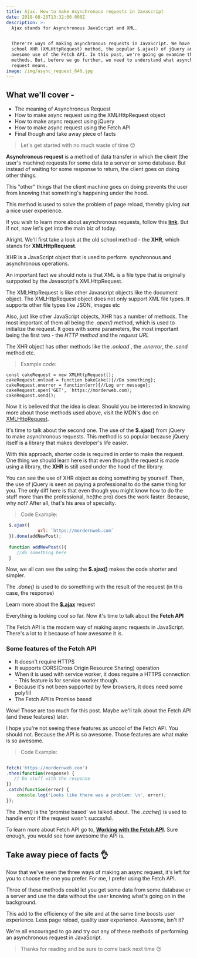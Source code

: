 ```yaml
---
title: Ajax. How to make Asynchronous requests in Javascript
date: 2018-08-26T13:32:00.000Z
description: >-
  Ajax stands for Asynchronous JavaScript and XML.


  There're ways of making asynchronous requests in JavaScript. We have the old
  school XHR (XMLHttpRequest) method, the popular $.ajax() of jQuery and the
  awesome use of the Fetch API. In this post, we're going go examine these three
  methods. But, before we go further, we need to understand what asynchronous
  request means.
image: /img/async_request_640.jpg
---
```

## What we'll cover -

* The meaning of Asynchronous Request
* How to make async request using the XMLHttpRequest object
* How to make async request using jQuery
* How to make async request using the Fetch API
* Final though and take away piece of facts

> Let's get started with no much waste of time  😊 

**Asynchronous request** is a method of data transfer in which the client (the user's machine) requests for some data to a server or some database. But instead of waiting for some response to return, the client goes on doing other things.

This "other" things that the client machine goes on doing prevents the user from knowing that something's happening under the hood.

This method is used to solve the problem of page reload, thereby giving out a nice user experience.

If you wish to learn more about asynchronous requests, follow this **[link](https://developer.mozilla.org/en-US/docs/Web/API/XMLHttpRequest/Synchronous_and_Asynchronous_Requests)**. But if not, now let's get into the main biz of today.

Alright. We'll first take a look at the old school method - the **XHR**, which stands for **XMLHttpRequest**.

XHR is a JavaScript object that is used to perform  synchronous and asynchronous operations.

An important fact we should note is that XML is a file type that is originally surppoted by the Javascript's XMLHttpRequest.

The XMLHttpRequest is like other Javascript objects like the document object. The XMLHttpRequest object does not only support XML file types. It supports other file types like JSON, images etc

Also, just like other JavaScript objects, XHR has a number of methods. The most important of them all being the _.open()_ method, which is used to initialize the request. It goes with some parameters, the most important being the first two - the _HTTP method_ and the _request URL_

The XHR object has other methods like the _.onload_ , the _.onerror_, the _.send_ method etc.

> Example code:

```language-javascript
const cakeRequest = new XMLHttpRequest();
cakeRequest.onload = function bakeCake(){//Do something};
cakeRequest.onerror = function(err){//Log err message};
cakeRequest.open('GET', `https://morderweb.com);
cakeRequest.send();
```

Now it is believed that the idea is clear. Should you be interested in knowing more about those methods used above, visit the MDN's doc on [XMLHttpRequest](https://developer.mozilla.org/en-US/docs/Web/API/XMLHttpRequest).

It's time to talk about the second one. The use of the **$.ajax()** from jQuery to make asynchronous requests. This method is so popular because jQuery itself is a library that makes developer's life easier.

With this approach, shorter code is required in order to make the request. One thing we should learn here is that even though the request is made using a library, the **XHR** is still used under the hood of the library.

You can see the use of XHR object as doing something by yourself. Then, the use of jQuery is seen as paying a professional to do the same thing for you. The only diff here is that even though you might know how to do the stuff more than the professional, he(the pro) does the work faster. Because, why not? After all, that's his area of specialty.

> Code Example:

```javascript
 $.ajax({
            url: `https://mordernweb.com`
 }).done(addNewPost);
 
 function addNewPost(){
    //do something here
 }
```

Now, we all can see the using the **$.ajax()** makes the code shorter and simpler.

The _.done()_ is used to do something with the result of the request (in this case, the response)

Learn more about the **[$.ajax](http://api.jquery.com/jquery.ajax/)** request

Everything is looking cool so far. Now it's time to talk about the **Fetch API**

The Fetch API  is the modern way of making async requests in JavaScript. There's a lot to it because of how awesome it is.

### Some features of the Fetch API

* It doesn't require HTTPS
* It supports CORS(Cross Origin Resource Sharing) operation
* When it is used with service worker, it does require a HTTPS connection - This feature is for service worker though.
* Because it's not been supported by few browsers, it does need some polyfill
* The Fetch API  is Promise based

Wow! Those are too much for this post. Maybe we'll talk about the Fetch API (and these features) later.

I hope you're not seeing these features as uncool of the Fetch API. You should not. Because the API is so awesome. Those features are what make is so awesome. 
>Code Example:

```javascript

fetch('https://mordernweb.com')
.then(function(response) {
   // Do stuff with the response
})
.catch(function(error) {
    console.log('Looks like there was a problem: \n', error);
});

```
The *.then()* is the 'promise based' we talked about. The *.cache()* is used to handle error if the request wasn't succssful.

To learn more about Fetch API go to, **[Working with the Fetch API](https://developers.google.com/web/ilt/pwa/working-with-the-fetch-api)**. Sure enough, you would see how awesome the API is.

## Take away piece of facts 👌

Now that we've seen the three ways of making an async request, it's left for you to choose the one you prefer. For me, I prefer using the Fetch API.

Three of these methods could let you get some data from some database or a server and use the data without the user knowing what's going on in the background.

This add to the efficiency of the site and at the same time boosts user experience. Less page reload, quality user experience. Awesome, isn't it?

We're all encouraged to go and try out any of these methods of performing an asynchronous request in JavaScript.

>Thanks for reading and be sure to come back next time 😍

